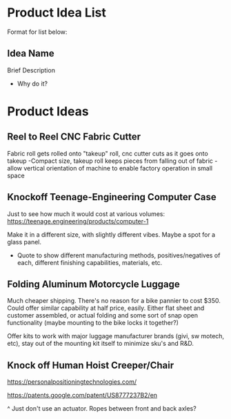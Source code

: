 
# Product Idea List
Format for list below:
## Idea Name
Brief Description
- Why do it?

# Product Ideas
## Reel to Reel CNC Fabric Cutter
Fabric roll gets rolled onto "takeup" roll, cnc cutter cuts as it goes onto takeup 
-Compact size, takeup roll keeps pieces from falling out of fabric - allow vertical orientation of machine to enable factory operation in small space

## Knockoff Teenage-Engineering Computer Case
Just to see how much it would cost at various volumes: https://teenage.engineering/products/computer-1

Make it in a different size, with slightly different vibes. Maybe a spot for a glass panel. 
- Quote to show different manufacturing methods, positives/negatives of each, different finishing capabilities, materials, etc. 

## Folding Aluminum Motorcycle Luggage
Much cheaper shipping. There's no reason for a bike pannier to cost $350. Could offer similar capability at half price, easily. Either flat sheet and customer assembled, or actual folding and some sort of snap open functionality (maybe mounting to the bike locks it together?)

Offer kits to work with major luggage manufacturer brands (givi, sw motech, etc), stay out of the mounting kit itself to minimize sku's and R&D.



## Knock off Human Hoist Creeper/Chair
https://personalpositioningtechnologies.com/

https://patents.google.com/patent/US8777237B2/en

^ Just don't use an actuator. Ropes between front and back axles?

